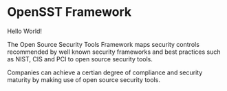 # OpenSST Framework

Hello World!

The Open Source Security Tools Framework maps security controls recommended by well known security frameworks and best practices such as NIST, CIS and PCI to open source security tools.

Companies can achieve a certian degree of compliance and security maturity by making use of open source security tools.
